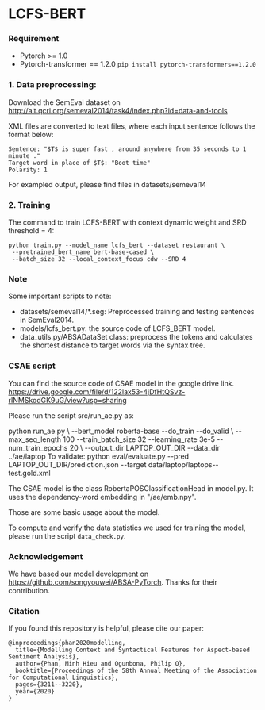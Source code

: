 # **LCFS-BERT**
### Requirement
* Pytorch >= 1.0
* Pytorch-transformer == 1.2.0 ```pip install pytorch-transformers==1.2.0```
### 1. Data preprocessing:
Download the SemEval dataset on http://alt.qcri.org/semeval2014/task4/index.php?id=data-and-tools

XML files are converted to text files, where each input sentence follows the format below:
```
Sentence: "$T$ is super fast , around anywhere from 35 seconds to 1 minute ."
Target word in place of $T$: "Boot time"
Polarity: 1
```

For exampled output, please find files in datasets/semeval14

### 2. Training
The command to train LCFS-BERT with context dynamic weight and SRD threshold = 4:
```
python train.py --model_name lcfs_bert --dataset restaurant \
 --pretrained_bert_name bert-base-cased \
 --batch_size 32 --local_context_focus cdw --SRD 4
```

### Note
Some important scripts to note:
* datasets/semeval14/*.seg: Preprocessed training and testing sentences in SemEval2014.
* models/lcfs_bert.py: the source code of LCFS_BERT model.
* data_utils.py/ABSADataSet class: preprocess the tokens and calculates the shortest distance to target words via the syntax tree.

### CSAE script
You can find the source code of CSAE model in the google drive link.
https://drive.google.com/file/d/122lax53-4jDfHtQSvz-rINMSkodGK9uG/view?usp=sharing

Please run the script src/run_ae.py as:

python run_ae.py \ --bert_model roberta-base --do_train --do_valid \ --max_seq_length 100 --train_batch_size 32 --learning_rate 3e-5 --num_train_epochs 20 \ --output_dir LAPTOP_OUT_DIR --data_dir ../ae/laptop
To validate:
python eval/evaluate.py --pred LAPTOP_OUT_DIR/prediction.json --target data/laptop/laptops--test.gold.xml

The CSAE model is the class RobertaPOSClassificationHead in model.py.
It uses the dependency-word embedding in "/ae/emb.npy".

Those are some basic usage about the model.

To compute and verify the data statistics we used for training the model, please run the script `data_check.py`.
### Acknowledgement
We have based our model development on https://github.com/songyouwei/ABSA-PyTorch. Thanks for their contribution.
### Citation
If you found this repository is helpful, please cite our paper:
```
@inproceedings{phan2020modelling,
  title={Modelling Context and Syntactical Features for Aspect-based Sentiment Analysis},
  author={Phan, Minh Hieu and Ogunbona, Philip O},
  booktitle={Proceedings of the 58th Annual Meeting of the Association for Computational Linguistics},
  pages={3211--3220},
  year={2020}
}
```
